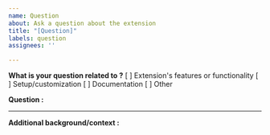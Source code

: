 ```yaml
---
name: Question
about: Ask a question about the extension
title: "[Question]"
labels: question
assignees: ''

---
```


**What is your question related to ?**
 [  ] Extension's features or functionality
 [  ] Setup/customization
 [  ] Documentation
 [  ] Other

**Question :**

---

**Additional background/context :**
